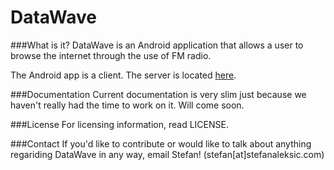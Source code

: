 # DataWave

###What is it?
DataWave is an Android application that allows a user to browse the internet through the use of FM radio. 

The Android app is a client. The server is located [here](https://github.com/datawaveteam/DataWaveDesktop).

###Documentation
Current documentation is very slim just because we haven't really had the time to work on it. Will come soon.

###License
For licensing information, read LICENSE.

###Contact
If you'd like to contribute or would like to talk about anything regariding DataWave in any way, email Stefan! (stefan[at]stefanaleksic.com)
